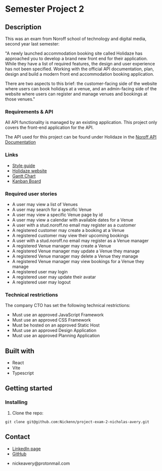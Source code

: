 # Semester Project 2

## Description

This was an exam from Noroff school of technology and digital media, second year last semester:

"A newly launched accommodation booking site called Holidaze has approached you to develop a brand new front end for their application. While they have a list of required features, the design and user experience has not been specified. Working with the official API documentation, plan, design and build a modern front end accommodation booking application.

There are two aspects to this brief: the customer-facing side of the website where users can book holidays at a venue, and an admin-facing side of the website where users can register and manage venues and bookings at those venues."

### Requirements & API

All API functionality is managed by an existing application. This project only covers the front-end application for the API.

The API used for this project can be found under Holidaze in the <a href="https://docs.noroff.dev/" target="_blank">Noroff API Documentation</a>

### Links

- <a href="https://xd.adobe.com/view/9939117a-b1d5-46a1-8351-10726fc679c7-cc6a/">Style guide</a>
- <a href="https://nickenn.github.io/project-exam-2-nicholas-avery/" target="_blank">Holidaze website</a>
- <a href="https://github.com/users/Nickenn/projects/9" target="_blank">Gantt Chart</a>
- <a href="https://github.com/users/Nickenn/projects/11" target="_blank">Kanban Board</a>

### Required user stories

- A user may view a list of Venues
- A user may search for a specific Venue
- A user may view a specific Venue page by id
- A user may view a calendar with available dates for a Venue
- A user with a stud.noroff.no email may register as a customer
- A registered customer may create a booking at a Venue
- A registered customer may view their upcoming bookings
- A user with a stud.noroff.no email may register as a Venue manager
- A registered Venue manager may create a Venue
- A registered Venue manager may update a Venue they manage
- A registered Venue manager may delete a Venue they manage
- A registered Venue manager may view bookings for a Venue they manage
- A registered user may login
- A registered user may update their avatar
- A registered user may logout

### Technical restrictions

The company CTO has set the following technical restrictions:

- Must use an approved JavaScript Framework
- Must use an approved CSS Framework
- Must be hosted on an approved Static Host
- Must use an approved Design Application
- Must use an approved Planning Application

## Built with

- React
- Vite
- Typescript

## Getting started

### Installing

1. Clone the repo:

```
git clone git@github.com:Nickenn/project-exam-2-nicholas-avery.git

```

## Contact

- <a href="https://www.linkedin.com/in/nicholas-avery-85415024a/" target="_blank">LinkedIn page</a>
- <a href="https://github.com/nickenn" target="_blank">GitHub</a>
- <p>nickeavery@protonmail.com</p>
